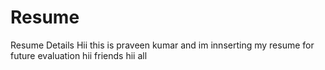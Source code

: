 # Resume
Resume Details
Hii this is praveen kumar and im innserting my resume for future evaluation
hii friends
hii all
